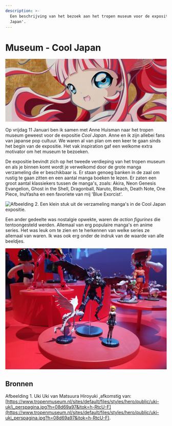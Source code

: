 ```yaml
---
description: >-
  Een beschrijving van het bezoek aan het tropen museum voor de expositie 'Cool
  Japan'.
---
```


# Museum - Cool Japan



![Afbeelding 1. Uki Uki van Matsuura Hiroyuki](../.gitbook/assets/uki-uki_perspagina-1.jpg)

Op vrijdag 11 Januari ben ik samen met Anne Huisman naar het tropen museum geweest voor de expositie _Cool Japan_. Anne en ik zijn allebei fans van japanse pop cultuur. We waren al van plan om een keer te gaan sinds het begin van de expositie. Het vak inspiration gaf een welkome extra motivator om het museum te bezoeken. 

De expositie bevindt zich op het tweede verdieping van het tropen museum en als je binnen komt wordt je verwelkomd door de grote manga verzameling die er beschikbaar is. Er staan genoeg banken in de zaal om rustig te gaan zitten en een aantal manga boeken te lezen. Er zaten een groot aantal klassiekers tussen de manga's, zoals: Akira, Neon Genesis Evangelion, Ghost in the Shell, Dragonball, Naruto, Bleach, Death Note, One Piece, InuYasha en een favoriete van mij 'Blue Exorcist'. 

![Afbeelding 2. Een klein stuk uit de verzameling manga&apos;s in de Cool Japan expositie.](../.gitbook/assets/jpeg_20190111_144947.jpg)

Een ander gedeelte was nostalgie opwekte, waren de _action figurines_ die tentoongesteld werden. Allemaal van erg populaire manga's en anime series. Het was leuk om te zien en te herkennen van welke series ze allemaal van waren. Ik was ook erg onder de indruk van de waarde van alle beeldjes. 

![Afbeelding 3. Ryuk, Rem en Misa Amane van Death Note.  ](../.gitbook/assets/20190111_154046.jpg)

## Bronnen

Afbeelding 1. Uki Uki van Matsuura Hiroyuki ,afkomstig van: [https://www.tropenmuseum.nl/sites/default/files/styles/hero/public/uki-uki\_perspagina.jpg?h=08d69a97&itok=h-RtcU-F](https://www.tropenmuseum.nl/sites/default/files/styles/hero/public/uki-uki_perspagina.jpg?h=08d69a97&itok=h-RtcU-F).



